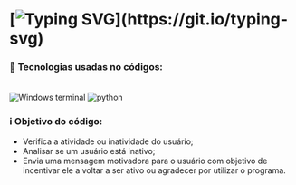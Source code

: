# [![Typing SVG](https://readme-typing-svg.demolab.com?font=Fira+Code&pause=1000&width=435&lines=Ol%C3%A1!+Seja+Bem-Vindo!;Sou+o+Eduardo+Holanda!)](https://git.io/typing-svg)


### 🛜 **Tecnologias usadas no códigos:**
<div style="display: inline_block"><br/>
<img align = "center" alt = "Windows terminal" src= "https://img.shields.io/badge/windows%20terminal-4D4D4D?style=for-the-badge&logo=windows%20terminal&logoColor=white">
<img align = "center" alt = "python" src = "http://ForTheBadge.com/images/badges/made-with-python.svg">
</div<br/>

### ℹ️ Objetivo do código: 
- Verifica a atividade ou inatividade do usuário;
- Analisar se um usuário está inativo;
- Envia uma mensagem motivadora para o usuário com objetivo de incentivar ele a voltar a ser ativo ou agradecer por utilizar o programa.
